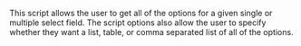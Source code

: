 This script allows the user to get all of the options for a given single or multiple select field. The script options also allow the user to specify whether they want a list, table, or comma separated list of all of the options.

